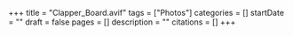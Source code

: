 +++
title = "Clapper_Board.avif"
tags = ["Photos"]
categories = []
startDate = ""
draft = false
pages = []
description = ""
citations = []
+++
